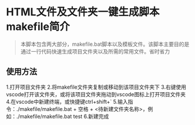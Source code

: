 # HTML文件及文件夹一键生成脚本makefile简介
> 本脚本包含两大部分，makefile.bat脚本以及模板文件。该脚本主要目的是通过一行代码快速生成项目文件夹以及所需的常用文件。省时省力
## 使用方法
1.打开项目文件夹
2.将makefile文件夹复制或移动到该项目文件夹下
3.右键使用vscode打开该文件夹，或将该项目文件夹拖动到vscode图标上打开项目文件夹
4.在vscode中新建终端，或快捷键ctrl+shift+`
5.输入指令：./makefile/makefile.bat + 空格 + <待新建文件夹名称>，例如：./makefile/makefile.bat test
6.新建完成
